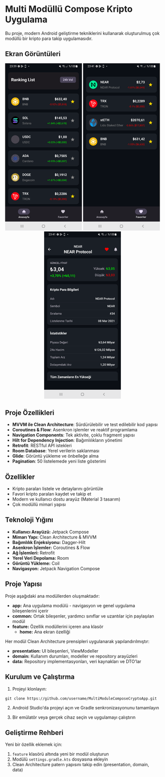 # Multi Modüllü Compose Kripto Uygulama

Bu proje, modern Android geliştirme tekniklerini kullanarak oluşturulmuş çok modüllü bir kripto para takip uygulamasıdır.

## Ekran Görüntüleri


<p align="center">
  <img src="screenshots/Screenshot_1.png" width="250" alt="Ana Ekran">
  <img src="screenshots/Screenshot_2.png" width="250" alt="Favori Ekranı">
  <img src="screenshots/Screenshot_3.png" width="250" alt="Detay Ekranı">
</p>

## Proje Özellikleri

- **MVVM ile Clean Architecture**: Sürdürülebilir ve test edilebilir kod yapısı
- **Coroutines & Flow**: Asenkron işlemler ve reaktif programlama
- **Navigation Components**: Tek aktivite, çoklu fragment yapısı
- **Hilt for Dependency Injection**: Bağımlılıkların yönetimi
- **Retrofit**: RESTful API istekleri
- **Room Database**: Yerel verilerin saklanması
- **Glide**: Görüntü yükleme ve önbelleğe alma
- **Pagination**: 50 listelemede yeni liste gösterimi

## Özellikler

- Kripto paraları listele ve detaylarını görüntüle
- Favori kripto paraları kaydet ve takip et
- Modern ve kullanıcı dostu arayüz (Material 3 tasarım)
- Çok modüllü mimari yapısı

## Teknoloji Yığını

- **Kullanıcı Arayüzü:** Jetpack Compose
- **Mimarı Yapı:** Clean Architecture & MVVM
- **Bağımlılık Enjeksiyonu:** Dagger-Hilt
- **Asenkron İşlemler:** Coroutines & Flow
- **Ağ İşlemleri:** Retrofit
- **Yerel Veri Depolama:** Room
- **Görüntü Yükleme:** Coil
- **Navigasyon:** Jetpack Navigation Compose

## Proje Yapısı

Proje aşağıdaki ana modüllerden oluşmaktadır:

- **app:** Ana uygulama modülü - navigasyon ve genel uygulama bileşenlerini içerir
- **common:** Ortak bileşenler, yardımcı sınıflar ve uzantılar için paylaşılan modül
- **feature:** Özellik modüllerini içeren ana klasör
  - **home:** Ana ekran özelliği

Her modül Clean Architecture prensipleri uygulanarak yapılandırılmıştır:
- **presentation:** UI bileşenleri, ViewModeller
- **domain:** Kullanım durumları, modeller ve repository arayüzleri
- **data:** Repository implementasyonları, veri kaynakları ve DTO'lar

## Kurulum ve Çalıştırma

1. Projeyi klonlayın:
```
git clone https://github.com/username/MultiModuleComposeCryptoApp.git
```

2. Android Studio'da projeyi açın ve Gradle senkronizasyonunu tamamlayın

3. Bir emülatör veya gerçek cihaz seçin ve uygulamayı çalıştırın

## Geliştirme Rehberi

Yeni bir özellik eklemek için:

1. `feature` klasörü altında yeni bir modül oluşturun
2. Modülü `settings.gradle.kts` dosyasına ekleyin
3. Clean Architecture patern yapısını takip edin (presentation, domain, data)